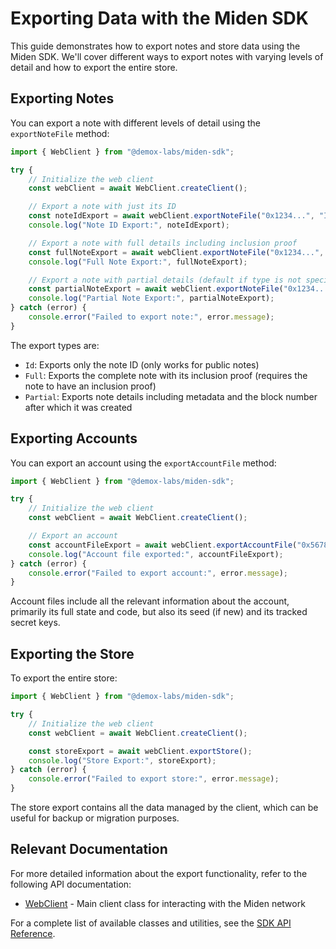 # Exporting Data with the Miden SDK

This guide demonstrates how to export notes and store data using the Miden SDK. We'll cover different ways to export notes with varying levels of detail and how to export the entire store.

## Exporting Notes

You can export a note with different levels of detail using the `exportNoteFile` method:

```typescript
import { WebClient } from "@demox-labs/miden-sdk";

try {
    // Initialize the web client
    const webClient = await WebClient.createClient();

    // Export a note with just its ID
    const noteIdExport = await webClient.exportNoteFile("0x1234...", "Id");
    console.log("Note ID Export:", noteIdExport);

    // Export a note with full details including inclusion proof
    const fullNoteExport = await webClient.exportNoteFile("0x1234...", "Full");
    console.log("Full Note Export:", fullNoteExport);

    // Export a note with partial details (default if type is not specified)
    const partialNoteExport = await webClient.exportNoteFile("0x1234...", "Partial");
    console.log("Partial Note Export:", partialNoteExport);
} catch (error) {
    console.error("Failed to export note:", error.message);
}
```

The export types are:
- `Id`: Exports only the note ID (only works for public notes)
- `Full`: Exports the complete note with its inclusion proof (requires the note to have an inclusion proof)
- `Partial`: Exports note details including metadata and the block number after which it was created

## Exporting Accounts

You can export an account using the `exportAccountFile` method:

```typescript
import { WebClient } from "@demox-labs/miden-sdk";

try {
    // Initialize the web client
    const webClient = await WebClient.createClient();

    // Export an account
    const accountFileExport = await webClient.exportAccountFile("0x5678...");
    console.log("Account file exported:", accountFileExport);
} catch (error) {
    console.error("Failed to export account:", error.message);
}
```

Account files include all the relevant information about the account, primarily its full state and code, but also its seed (if new) and its tracked secret keys.

## Exporting the Store

To export the entire store:

```typescript
import { WebClient } from "@demox-labs/miden-sdk";

try {
    // Initialize the web client
    const webClient = await WebClient.createClient();

    const storeExport = await webClient.exportStore();
    console.log("Store Export:", storeExport);
} catch (error) {
    console.error("Failed to export store:", error.message);
}
```

The store export contains all the data managed by the client, which can be useful for backup or migration purposes.

## Relevant Documentation

For more detailed information about the export functionality, refer to the following API documentation:

- [WebClient](docs/src/web-client/api/classes/WebClient.md) - Main client class for interacting with the Miden network

For a complete list of available classes and utilities, see the [SDK API Reference](docs/src/web-client/api/README.md).
